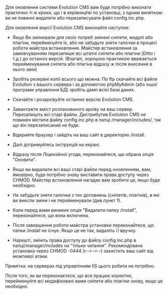 Для оновлення системи Evolution CMS вам буде потрібно виконати практично ті ж кроки, що і в керівництві по установці, з одним винятком: ви не повинні видаляти або перезаписувати файл config.inc.php.


Для оновлення версії Evolution CMS виконайте наступне:

* Якщо Ви змінювали для своїх потреб змінені сніпети, модулі або плагіни, перейменуйте їх, або не забудьте зняти галочки в процесі роботи майстра встановлення. Майстер встановлення за замовчуванням перезапише всі штатні сніпети або плагіни (Ditto і т.д.) до останніх версій. (Взагалі, хорошою практикою вважається перейменування сніпета або плагіна відразу ж після внесення в нього змін)


* Зробіть резервні копії всього що можна. По ftp скачайте всі файли Evolution з вашого сервера і за допомогою phpMyAdmin (або іншої програми управління БД) зробіть дамп всієї бази даних.
* Скачайте і розархівуйте останню версію Evolution CMS.
* Завантажте вміст розпакованого архіву на ваш сервер. Перезапишіть всі старі файли. Дистрибутив Evolution CMS не повинен містити файлу config.inc.php в папці /manager/includes/, так що він перезаписаний не буде.
* Відкрийте браузер і зайдіть на ваш сайт в директорію /install.
* Далі дотримуйтесь інструкцій на екрані.
* Відразу після Ліцензійної угоди, переконайтеся, що обрана опція "Оновити".

* Якщо ви видалили всі ваші старі файли перед оновленням, вам, ймовірно, буде потрібно знову виставити права доступу через CHMOD. Майстер встановлення нагадає вам зробити це, якщо буде необхідно.

* Не забудьте зняти галочки з тих доповнень (сніпетів, плагінів), в які ви внесли зміни і не перейменували (див.пункт 1).

* Коли перед вами виникне опція "Видалити папку /install", переконайтеся, що вона включена.

* Після завершення роботи майстра установки переконайтеся, що папки /install не існує. Якщо це не так, видаліть її вручну.

* Нарешті, змініть права доступу до файлу config.inc.php в папці/manager/includes на "тільки читання". Рекомендована установка через CHMOD -0444 (r--r--r--) захистить ваш сайт від можливої атаки.

Примітка: на серверах під управлінням IIS цього робити не потрібно.

Після того, як ви переконаєтеся, що все працює коректно, перейменуйте всі модифіковані вами сніпети або плагіни знову, якщо це необхідно.